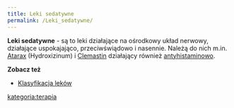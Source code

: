 ```yaml
---
title: Leki sedatywne
permalink: /Leki_sedatywne/
---
```


**Leki sedatywne** - są to leki działające na ośrodkowy układ nerwowy, działające uspokajająco, przeciwświądowo i nasennie. Należą do nich m.in. [Atarax](/Atarax "wikilink") (Hydroxizinum) i [Clemastin](/Clemastin "wikilink") działający również [antyhistaminowo](/Leki_antyhistaminowe "wikilink").

**Zobacz też**

-   [Klasyfikacja leków](/Klasyfikacja_leków "wikilink")

[kategoria:terapia](/kategoria:terapia "wikilink")